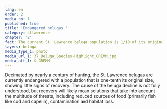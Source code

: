 ```yaml
---
lang: en
order: 2
media_no: 1
published: true
title: 'Endangered belugas '
category: stlawrence
chapter: '2'
fact: The current St. Lawrence beluga population is 1/10 of its original size
layers: beluga
media_type_1: photo
media_url_1: 37_Beluga_Species-Highlight_GREMM.jpg
media_att_1: © GREMM
---
```

Decimated by nearly a century of hunting, the St. Lawrence belugas are currently endangered with a population that is one-tenth its original size, showing little signs of recovery. The cause of the beluga decline is not fully understood, but recovery will likely mean solutions that take into account the multitude of threats, including reduced sources of food (primarily fish like cod and capelin), contamination and habitat loss.
